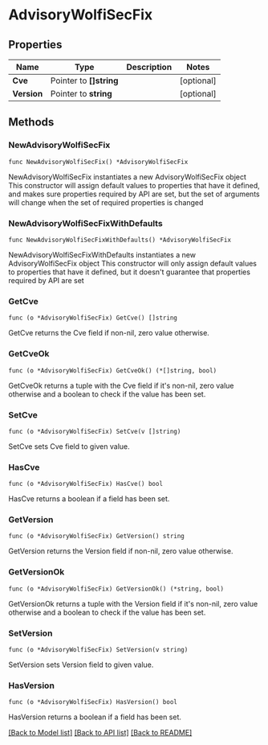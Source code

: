 # AdvisoryWolfiSecFix

## Properties

Name | Type | Description | Notes
------------ | ------------- | ------------- | -------------
**Cve** | Pointer to **[]string** |  | [optional] 
**Version** | Pointer to **string** |  | [optional] 

## Methods

### NewAdvisoryWolfiSecFix

`func NewAdvisoryWolfiSecFix() *AdvisoryWolfiSecFix`

NewAdvisoryWolfiSecFix instantiates a new AdvisoryWolfiSecFix object
This constructor will assign default values to properties that have it defined,
and makes sure properties required by API are set, but the set of arguments
will change when the set of required properties is changed

### NewAdvisoryWolfiSecFixWithDefaults

`func NewAdvisoryWolfiSecFixWithDefaults() *AdvisoryWolfiSecFix`

NewAdvisoryWolfiSecFixWithDefaults instantiates a new AdvisoryWolfiSecFix object
This constructor will only assign default values to properties that have it defined,
but it doesn't guarantee that properties required by API are set

### GetCve

`func (o *AdvisoryWolfiSecFix) GetCve() []string`

GetCve returns the Cve field if non-nil, zero value otherwise.

### GetCveOk

`func (o *AdvisoryWolfiSecFix) GetCveOk() (*[]string, bool)`

GetCveOk returns a tuple with the Cve field if it's non-nil, zero value otherwise
and a boolean to check if the value has been set.

### SetCve

`func (o *AdvisoryWolfiSecFix) SetCve(v []string)`

SetCve sets Cve field to given value.

### HasCve

`func (o *AdvisoryWolfiSecFix) HasCve() bool`

HasCve returns a boolean if a field has been set.

### GetVersion

`func (o *AdvisoryWolfiSecFix) GetVersion() string`

GetVersion returns the Version field if non-nil, zero value otherwise.

### GetVersionOk

`func (o *AdvisoryWolfiSecFix) GetVersionOk() (*string, bool)`

GetVersionOk returns a tuple with the Version field if it's non-nil, zero value otherwise
and a boolean to check if the value has been set.

### SetVersion

`func (o *AdvisoryWolfiSecFix) SetVersion(v string)`

SetVersion sets Version field to given value.

### HasVersion

`func (o *AdvisoryWolfiSecFix) HasVersion() bool`

HasVersion returns a boolean if a field has been set.


[[Back to Model list]](../README.md#documentation-for-models) [[Back to API list]](../README.md#documentation-for-api-endpoints) [[Back to README]](../README.md)


